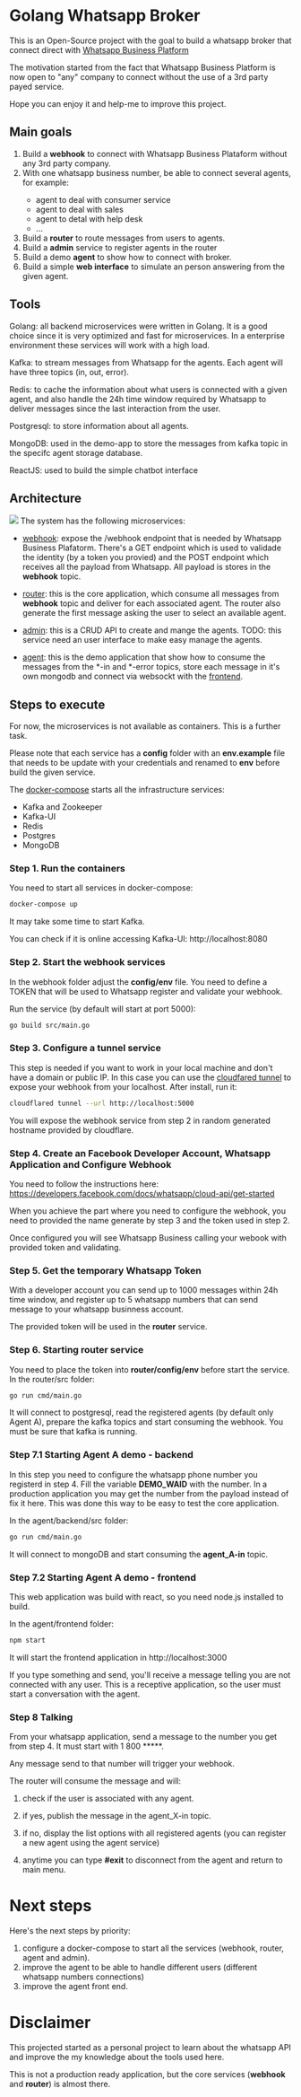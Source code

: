 # Golang Whatsapp Broker

This is an Open-Source project with the goal to build a whatsapp broker that connect direct with [Whatsapp Business Platform](https://developers.facebook.com/docs/whatsapp)

The motivation started from the fact that Whatsapp Business Platform is now open to "any" company to connect without the use of a 3rd party payed service.

Hope you can enjoy it and help-me to improve this project.


## Main goals
<ol> 
<li>Build a <b>webhook</b> to connect with Whatsapp Business Plataform without any 3rd party company. </li>
<li>With one whatsapp business number, be able to connect several agents, for example:</li>
<ul>
    <li>agent to deal with consumer service</li>
    <li>agent to deal with sales</li>
    <li>agent to detal with help desk</li>
    <li>...</li>
</ul>
<li> Build a <b>router</b> to route messages from users to agents. </li>
<li> Build a <b>admin</b> service to register agents in the router </li>
<li> Build a demo <b>agent</b> to show how to connect with broker. </li>
<li> Build a simple <b>web interface</b> to simulate an person answering from the given agent. </li>
</ol>


## Tools
Golang: all backend microservices were written in Golang. It is a good choice since it is very optimized and fast for microservices. In a enterprise environment these services will work with a high load.

Kafka: to stream messages from Whatsapp for the agents. Each agent will have three topics (in, out, error).

Redis: to cache the information about what users is connected with a given agent, and also handle the 24h time window required by Whatsapp to deliver messages since the last interaction from the user.

Postgresql: to store information about all agents.

MongoDB: used in the demo-app to store the messages from kafka topic in the specifc agent storage database.

ReactJS: used to build the simple chatbot interface


## Architecture
![](assets/broker.png)
The system has the following microservices:
- [webhook](/webhook): expose the /webhook endpoint that is needed by Whatsapp Business Plafatorm. There's a GET endpoint which is used to validade the identity (by a token you provied) and the POST endpoint which receives all the payload from Whatsapp. All payload is stores in the <b>webhook</b> topic.

- [router](/router): this is the core application, which consume all messages from <b>webhook</b> topic and deliver for each associated agent. The router also generate the first message asking the user to select an available agent.

- [admin](/admin): this is a CRUD API to create and mange the agents. TODO: this service need an user interface to make easy manage the agents.

- [agent](/agent/backend): this is the demo application that show how to consume the messages from the *-in and *-error topics, store each message in it's own mongodb and connect via websockt with the [frontend](/agent/frontend).


## Steps to execute
For now, the microservices is not available as containers. This is a further task.

Please note that each service has a **config** folder with an **env.example** file that needs to be update with your credentials and renamed to **env** before build the given service.

The [docker-compose](docker-compose.yaml) starts all the infrastructure services:
- Kafka and Zookeeper
- Kafka-UI
- Redis
- Postgres
- MongoDB


### Step 1. Run the containers
You need to start all services in docker-compose:
```bash
docker-compose up
```
It may take some time to start Kafka. 

You can check if it is online accessing Kafka-UI: http://localhost:8080


### Step 2. Start the webhook services
In the webhook folder adjust the **config/env** file. You need to define a TOKEN that will be used to Whatsapp register and validate your webhook. 

Run the service (by default will start at port 5000):
```bash
go build src/main.go
```

### Step 3. Configure a tunnel service
This step is needed if you want to work in your local machine and don't have a domain or public IP. In this case you can use the [cloudfared tunnel](https://github.com/cloudflare/cloudflared) to expose your webhook from your localhost. After install, run it:
```bash
cloudflared tunnel --url http://localhost:5000
```

You will expose the webhook service from step 2 in random generated hostname provided by cloudflare.


### Step 4. Create an Facebook Developer Account, Whatsapp Application and Configure Webhook
You need to follow the instructions here: https://developers.facebook.com/docs/whatsapp/cloud-api/get-started

When you achieve the part where you need to configure the webhook, you need to provided the name generate by step 3 and the token used in step 2.

Once configured you will see Whatsapp Business calling your webook with provided token and validating.


### Step 5. Get the temporary Whatsapp Token
With a developer account you can send up to 1000 messages within 24h time window, and register up to 5 whatsapp numbers that can send message to your whatsapp businness account.

The provided token will be used in the **router** service.


### Step 6. Starting router service
You need to place the token into **router/config/env** before start the service.
In the router/src folder:
```bash
go run cmd/main.go
```
It will connect to postgresql, read the registered agents (by default only Agent A), prepare the kafka topics and start consuming the webhook. You must be sure that kafka is running.


### Step 7.1 Starting Agent A demo - backend
In this step you need to configure the whatsapp phone number you registerd in step 4. Fill the variable **DEMO_WAID** with the number. In a production application you may get the number from the payload instead of fix it here. This was done this way to be easy to test the core application.

In the agent/backend/src folder:
```bash
go run cmd/main.go
```
It will connect to mongoDB and start consuming the **agent_A-in** topic.


### Step 7.2 Starting Agent A demo - frontend
This web application was build with react, so you need node.js installed to build.

In the agent/frontend folder:
```bash
npm start
```

It will start the frontend application in http://localhost:3000

If you type something and send, you'll receive a message telling you are not connected with any user. This is a receptive application, so the user must start a conversation with the agent.


### Step 8 Talking
From your whatsapp application, send a message to the number you get from step 4. It must start with 1 800 *****.

Any message send to that number will trigger your webhook.

The router will consume the message and will:

1) check if the user is associated with any agent.

2) if yes, publish the message in the agent_X-in topic.

3) if no, display the list options with all registered agents (you can register a new agent using the agent service)

4) anytime you can type **#exit** to disconnect from the agent and return to main menu.


# Next steps
Here's the next steps by priority:

1) configure a docker-compose to start all the services (webhook, router, agent and admin).
2) improve the agent to be able to handle different users (different whatsapp numbers connections)
3) improve the agent front end.


# Disclaimer
This projected started as a personal project to learn about the whatsapp API and improve the my knowledge about the tools used here. 

This is not a production ready application, but the core services (**webhook** and **router**) is almost there.

